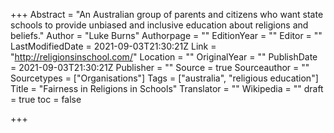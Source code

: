 +++
Abstract = "An Australian group of parents and citizens who want state schools to provide unbiased and inclusive education about religions and beliefs."
Author = "Luke Burns"
Authorpage = ""
EditionYear = ""
Editor = ""
LastModifiedDate = 2021-09-03T21:30:21Z
Link = "http://religionsinschool.com/"
Location = ""
OriginalYear = ""
PublishDate = 2021-09-03T21:30:21Z
Publisher = ""
Source = true
Sourceauthor = ""
Sourcetypes = ["Organisations"]
Tags = ["australia", "religious education"]
Title = "Fairness in Religions in Schools"
Translator = ""
Wikipedia = ""
draft = true
toc = false

+++
